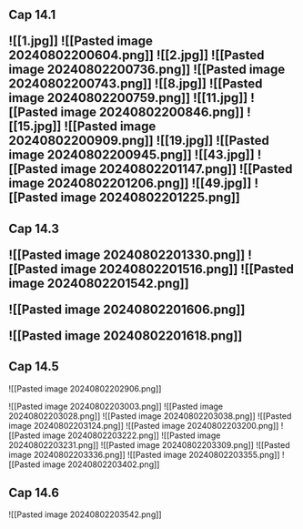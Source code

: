 


<h2>Cap 14.1</2h>

![[1.jpg]]
![[Pasted image 20240802200604.png]]
![[2.jpg]]
![[Pasted image 20240802200736.png]]
![[Pasted image 20240802200743.png]]
![[8.jpg]]
![[Pasted image 20240802200759.png]]
![[11.jpg]]
![[Pasted image 20240802200846.png]]
![[15.jpg]]
![[Pasted image 20240802200909.png]]
![[19.jpg]]
![[Pasted image 20240802200945.png]]
![[43.jpg]]
![[Pasted image 20240802201147.png]]
![[Pasted image 20240802201206.png]]
![[49.jpg]]
![[Pasted image 20240802201225.png]]




<h2>Cap 14.3</2h>

![[Pasted image 20240802201330.png]]
![[Pasted image 20240802201516.png]]
![[Pasted image 20240802201542.png]]

![[Pasted image 20240802201606.png]]

![[Pasted image 20240802201618.png]]
<h2>Cap 14.5</h2>

![[Pasted image 20240802202906.png]]

![[Pasted image 20240802203003.png]]
![[Pasted image 20240802203028.png]]
![[Pasted image 20240802203038.png]]
![[Pasted image 20240802203124.png]]
![[Pasted image 20240802203200.png]]
![[Pasted image 20240802203222.png]]
![[Pasted image 20240802203231.png]]
![[Pasted image 20240802203309.png]]
![[Pasted image 20240802203336.png]]
![[Pasted image 20240802203355.png]]
![[Pasted image 20240802203402.png]]
<h2>Cap 14.6</h2>![[Pasted image 20240802203542.png]]
